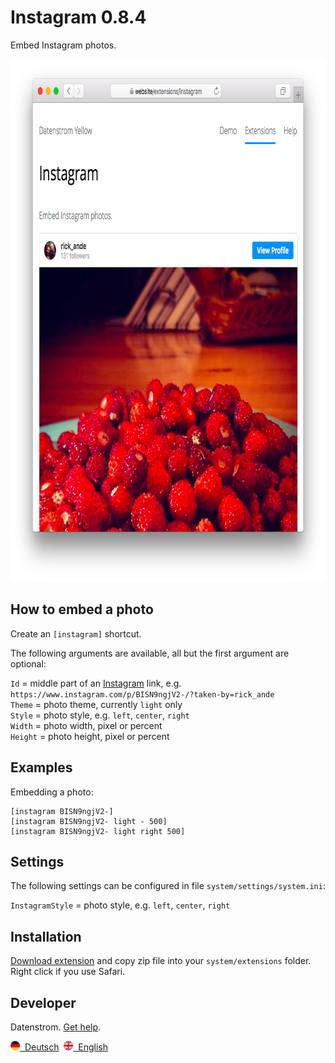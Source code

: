 Instagram 0.8.4
===============
Embed Instagram photos.

<p align="center"><img src="instagram-screenshot.png?raw=true" width="795" height="836" alt="Screenshot"></p>

## How to embed a photo

Create an `[instagram]` shortcut. 

The following arguments are available, all but the first argument are optional:
 
`Id` = middle part of an [Instagram](https://www.instagram.com) link, e.g. `https://www.instagram.com/p/BISN9ngjV2-/?taken-by=rick_ande`  
`Theme` = photo theme, currently `light` only  
`Style` = photo style, e.g. `left`, `center`, `right`  
`Width` = photo width, pixel or percent  
`Height` = photo height, pixel or percent  

## Examples

Embedding a photo:

    [instagram BISN9ngjV2-]
    [instagram BISN9ngjV2- light - 500]
    [instagram BISN9ngjV2- light right 500]

## Settings

The following settings can be configured in file `system/settings/system.ini`:

`InstagramStyle` = photo style, e.g. `left`, `center`, `right`  

## Installation

[Download extension](https://github.com/datenstrom/yellow-extensions/raw/master/zip/instagram.zip) and copy zip file into your `system/extensions` folder. Right click if you use Safari.

## Developer

Datenstrom. [Get help](https://datenstrom.se/yellow/help/).

<p>
<a href="README-de.md"><img src="https://raw.githubusercontent.com/datenstrom/yellow-extensions/master/features/help/language-de.png" width="15" height="15" alt="Deutsch">&nbsp; Deutsch</a>&nbsp;
<a href="README.md"><img src="https://raw.githubusercontent.com/datenstrom/yellow-extensions/master/features/help/language-en.png" width="15" height="15" alt="English">&nbsp; English</a>&nbsp;
</p>
